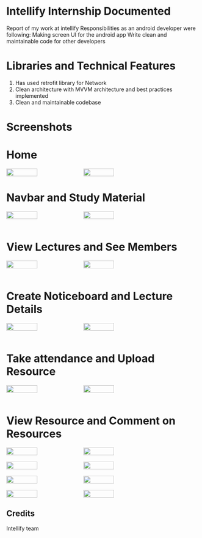 # Intellify Internship Documented
Report of my work at intellify
Responsibilities as an android developer were following:
Making screen UI for the android app
Write clean and maintainable code for other developers


# Libraries and Technical Features
1. Has used retrofit library for Network
2. Clean architecture with MVVM architecture and best practices implemented
3. Clean and maintainable codebase

# Screenshots
<h1>Home </h1>
<div style="display:flex;" >
<img src="screenshot/1.png" width="40%"/>
<img src="screenshot/2.png" width="40%"/>
</div>
<h1>Navbar and Study Material </h1>
<div style="display:flex;" >
<img src="screenshot/3.png" width="40%"/>
<img src="screenshot/4.png" width="40%" />
</div>

<br>
<h1>View Lectures and See Members</h1>
<div style="display:flex;" >
<img src="screenshot/5.png" width="40%"/>
<img src="screenshot/6.png" width="40%" />
</div>

<br>
<h1>Create Noticeboard and Lecture Details</h1>
<div style="display:flex;" >
<img src="screenshot/7.png" width="40%"/>
<img src="screenshot/8.png" width="40%" />
</div>

<br>
<h1>Take attendance and Upload Resource</h1>
<div style="display:flex;" >
<img src="screenshot/9.png" width="40%"/>
<img src="screenshot/10.png" width="40%" />
</div>

<br>
<h1>View Resource and Comment on Resources</h1>
<div style="display:flex;" >
<img src="screenshot/11.png" width="40%"/>
<img src="screenshot/12.png" width="40%" />
</div>

<br>
<div style="display:flex;" >
<img src="screenshot/13.png" width="40%"/>
<img src="screenshot/14.png" width="40%" />
</div>

<br>
<div style="display:flex;" >
<img src="screenshot/15.png" width="40%"/>
<img src="screenshot/16.png" width="40%" />
</div>

<br>
<div style="display:flex;" >
<img src="screenshot/17.png" width="40%"/>
<img src="screenshot/18.png" width="40%" />
</div>

## Credits
Intellify team

